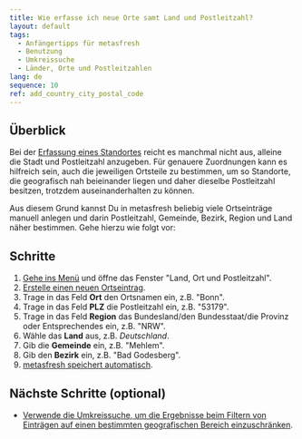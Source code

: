 ```yaml
---
title: Wie erfasse ich neue Orte samt Land und Postleitzahl?
layout: default
tags:
  - Anfängertipps für metasfresh
  - Benutzung
  - Umkreissuche
  - Länder, Orte und Postleitzahlen
lang: de
sequence: 10
ref: add_country_city_postal_code
---
```


## Überblick
Bei der [Erfassung eines Standortes](Adresse_erfassen_Tab) reicht es manchmal nicht aus, alleine die Stadt und Postleitzahl anzugeben. Für genauere Zuordnungen kann es hilfreich sein, auch die jeweiligen Ortsteile zu bestimmen, um so Standorte, die geografisch nah beieinander liegen und daher dieselbe Postleitzahl besitzen, trotzdem auseinanderhalten zu können.

Aus diesem Grund kannst Du in metasfresh beliebig viele Ortseinträge manuell anlegen und darin Postleitzahl, Gemeinde, Bezirk, Region und Land näher bestimmen. Gehe hierzu wie folgt vor:

## Schritte
1. [Gehe ins Menü](Menu) und öffne das Fenster "Land, Ort und Postleitzahl".
1. [Erstelle einen neuen Ortseintrag](Neuer_Datensatz_Fenster_Webui).
1. Trage in das Feld **Ort** den Ortsnamen ein, z.B. "Bonn".
1. Trage in das Feld **PLZ** die Postleitzahl ein, z.B. "53179".
1. Trage in das Feld **Region** das Bundesland/den Bundesstaat/die Provinz oder Entsprechendes ein, z.B. "NRW".
1. Wähle das **Land** aus, z.B. *Deutschland*.
1. Gib die **Gemeinde** ein, z.B. "Mehlem".
1. Gib den **Bezirk** ein, z.B. "Bad Godesberg".
1. [metasfresh speichert automatisch](Speicheranzeige).

## Nächste Schritte (optional)
- [Verwende die Umkreissuche, um die Ergebnisse beim Filtern von Einträgen auf einen bestimmten geografischen Bereich einzuschränken](Umkreissuche_Geocoding).
